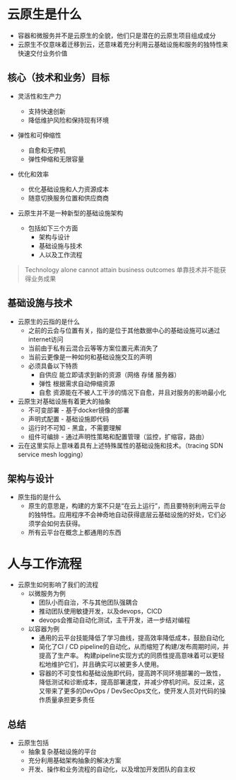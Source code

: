 # 云原生是什么
- 容器和微服务并不是云原生的全貌，他们只是潜在的云原生项目组成成分
- 云原生不仅意味着迁移到云，还意味着充分利用云基础设施和服务的独特性来快速交付业务价值

## 核心（技术和业务）目标
- 灵活性和生产力
  - 支持快速创新
  - 降低维护风险和保持现有环境
- 弹性和可伸缩性
  - 自愈和无停机
  - 弹性伸缩和无限容量
- 优化和效率
  - 优化基础设施和人力资源成本
  - 随意切换服务位置和供应商商
  
- 云原生并不是一种新型的基础设施架构
  - 包括如下三个方面
    - 架构与设计
    - 基础设施与技术
    - 人以及工作流程
> Technology alone cannot attain business outcomes
> 单靠技术并不能获得业务成果

## 基础设施与技术
- 云原生的云指的是什么
  - 之前的云会与位置有关，指的是位于其他数据中心的基础设施可以通过internet访问
  - 当前由于私有云混合云等等方案位置元素消失了
  - 当前云更像是一种如何和基础设施交互的声明
  - 必须具备以下特质
    - 自供应   能立即请求到新的资源（网络 存储 服务器）
    - 弹性  根据需求自动伸缩资源
    - 自愈 资源能在不被人工干涉的情况下自愈，并且对服务的影响最小化
- 云原生对基础设施有着更大的抽象
  - 不可变部署 - 基于docker镜像的部署
  - 声明式配置 - 基础设施即代码 
  - 运行时不可知 - 黑盒，不需要理解
  - 组件可编排 - 通过声明性策略和配置管理（监控，扩缩容，路由）
- 云在这里实际上意味着具有上述特殊属性的基础设施和技术。（tracing SDN service mesh logging）

## 架构与设计
- 原生指的是什么
  - 原生的意思是，构建的方案不只是“在云上运行”，而且要特别利用云平台的独特性。应用程序不会神奇地自动获得底层云基础设施的好处，它们必须学会如何去获得。
  - 所有云平台在概念上都通用的东西
  
# 人与工作流程
- 云原生如何影响了我们的流程
  - 以微服务为例
    - 团队小而自治，不与其他团队强耦合
    - 推动团队使用敏捷开发，以及devops，CICD
    - devops会推动自动化测试，主干开发，进一步结对编程
  - 以容器为例
    - 通用的云平台技能降低了学习曲线，提高效率降低成本，鼓励自动化
    - 简化了CI / CD pipeline的自动化，从而缩短了构建/发布周期时间，并提高了生产率。 构建pipeline实现方式的同质性提高意味着可以更轻松地维护它们，并且确实可以被更多人使用。
    - 容器的不可变性和基础设施即代码，提高跨不同环境部署的一致性，降低测试和诊断成本，提高部署速度，并减少停机时间。反过来，这又带来了更多的DevOps / DevSecOps文化，使开发人员对代码的操作质量承担更多责任
    
## 总结
- 云原生包括
  - 抽象复杂基础设施的平台
  - 充分利用基础架构抽象的解决方案
  - 开发、操作和业务流程的自动化，以及增加开发团队的自主权
